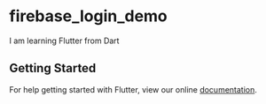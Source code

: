 # firebase_login_demo

I am learning Flutter from Dart

## Getting Started

For help getting started with Flutter, view our online
[documentation](https://flutter.io/).
